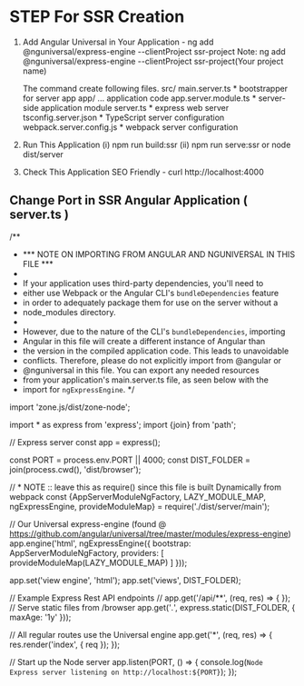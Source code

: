 # STEP For SSR Creation

1.  Add Angular Universal in Your Application - ng add @nguniversal/express-engine --clientProject ssr-project
Note: ng add @nguniversal/express-engine --clientProject ssr-project(Your project name)
    
    The command create following files.
    src/
    main.server.ts             * bootstrapper for server app
    app/ ...                   application code
      app.server.module.ts     * server-side application module
  server.ts                    * express web server
  tsconfig.server.json         * TypeScript server configuration
  webpack.server.config.js     * webpack server configuration

2.  Run This Application
  (i) npm run build:ssr
  (ii) npm run serve:ssr  or node dist/server

3.  Check This Application SEO Friendly - curl http://localhost:4000


   Change Port in SSR Angular Application ( server.ts )
  ---------------------------------------------------------------


/**
 * *** NOTE ON IMPORTING FROM ANGULAR AND NGUNIVERSAL IN THIS FILE ***
 *
 * If your application uses third-party dependencies, you'll need to
 * either use Webpack or the Angular CLI's `bundleDependencies` feature
 * in order to adequately package them for use on the server without a
 * node_modules directory.
 *
 * However, due to the nature of the CLI's `bundleDependencies`, importing
 * Angular in this file will create a different instance of Angular than
 * the version in the compiled application code. This leads to unavoidable
 * conflicts. Therefore, please do not explicitly import from @angular or
 * @nguniversal in this file. You can export any needed resources
 * from your application's main.server.ts file, as seen below with the
 * import for `ngExpressEngine`.
 */

import 'zone.js/dist/zone-node';

import * as express from 'express';
import {join} from 'path';

// Express server
const app = express();

const PORT = process.env.PORT || 4000;
const DIST_FOLDER = join(process.cwd(), 'dist/browser');

// * NOTE :: leave this as require() since this file is built Dynamically from webpack
const {AppServerModuleNgFactory, LAZY_MODULE_MAP, ngExpressEngine, provideModuleMap} = require('./dist/server/main');

// Our Universal express-engine (found @ https://github.com/angular/universal/tree/master/modules/express-engine)
app.engine('html', ngExpressEngine({
  bootstrap: AppServerModuleNgFactory,
  providers: [
    provideModuleMap(LAZY_MODULE_MAP)
  ]
}));

app.set('view engine', 'html');
app.set('views', DIST_FOLDER);

// Example Express Rest API endpoints
// app.get('/api/**', (req, res) => { });
// Serve static files from /browser
app.get('*.*', express.static(DIST_FOLDER, {
  maxAge: '1y'
}));

// All regular routes use the Universal engine
app.get('*', (req, res) => {
  res.render('index', { req });
});

// Start up the Node server
app.listen(PORT, () => {
  console.log(`Node Express server listening on http://localhost:${PORT}`);
});
